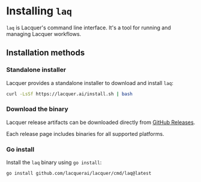 # Installing `laq`

`laq` is Lacquer's command line interface. It's a tool for running and managing Lacquer workflows.

## Installation methods

### Standalone installer

Lacquer provides a standalone installer to download and install `laq`:

```bash
curl -LsSf https://lacquer.ai/install.sh | bash
```

### Download the binary

Lacquer release artifacts can be downloaded directly from [GitHub Releases](https://github.com/lacquerai/lacquer/releases).

Each release page includes binaries for all supported platforms.

### Go install

Install the `laq` binary using `go install`:

```bash
go install github.com/lacquerai/lacquer/cmd/laq@latest
```
